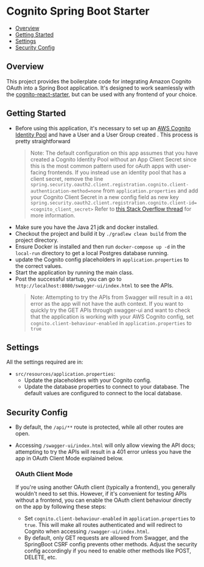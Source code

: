 # Cognito Spring Boot Starter

- [Overview](#overview)
- [Getting Started](#getting-started)
- [Settings](#settings)
- [Security Config](#security-config)

## Overview

This project provides the boilerplate code for integrating Amazon Cognito OAuth into a Spring Boot application.
It's designed to work seamlessly with the [cognito-react-starter](https://github.com/ash0ne/cognito-react-starter),
but can be used with any frontend of your choice.

## Getting Started

- Before using this application, it's necessary to set up
  an [AWS Cognito Identity Pool](https://docs.aws.amazon.com/cognito/latest/developerguide/getting-started-with-identity-pools.html)
  and have a User and a User Group created . This process is pretty straightforward
  > Note: The default configuration on this app assumes that you have created a Cognito Identity Pool without an App
  Client Secret since this is the most common pattern used for oAuth apps with user-facing frontends. If you instead use
  an identity pool that has a client secret, remove the
  line `spring.security.oauth2.client.registration.cognito.client-authentication-method=none`
  from `application.properties` and add your Cognito Client Secret in a new config field as new
  key `spring.security.oauth2.client.registration.cognito.client-id=<cognito_client_secret>`
  Refer
  to [this Stack Overflow thread](https://stackoverflow.com/questions/47916034/what-is-a-cognito-app-client-secret) for
  more information.
- Make sure you have the Java 21 jdk and docker installed.
- Checkout the project and build it by `./gradlew clean build` from the project directory.
- Ensure Docker is installed and then run `docker-compose up -d` in the `local-run` directory to get a local Postgres
  database running.
- update the Cognito config placeholders in `application.properties` to the correct values.
- Start the application by running the main class.
- Post the successful startup, you can go to `http://localhost:8080/swagger-ui/index.html` to see the APIs.
  > Note: Attempting to try the APIs from Swagger will result in a `401` error as the app will not have the auth
  context. If you want to quickly try the GET APIs through swagger-ui and want to check that the application is working
  with your AWS Cognito config, set `cognito.client-behaviour-enabled` in `application.properties` to `true`

## Settings

All the settings required are in:

- `src/resources/application.properties`:
    - Update the placeholders with your Cognito config.
    - Update the database properties to connect to your database. The default values are configured to connect to the
      local database.

## Security Config

- By default, the `/api/**` route is protected, while all other routes are open.
- Accessing `/swagger-ui/index.html` will only allow viewing the API docs;
  attempting to try the APIs will result in a 401 error unless you have the app in OAuth Client Mode explained below.

  ### OAuth Client Mode

  If you're using another OAuth client (typically a frontend), you generally wouldn't need to set this. However, if it's
  convenient for testing APIs without a frontend, you can enable the OAuth client behaviour directly on the app by
  following these steps:

    - Set `cognito.client-behaviour-enabled` in `application.properties` to `true`. This will make all routes
      authenticated and will redirect to Cognito when accessing `/swagger-ui/index.html`.
    - By default, only GET requests are allowed from Swagger, and the SpringBoot CSRF config prevents other methods.
      Adjust the security config accordingly if you need to enable other methods like POST, DELETE, etc.
